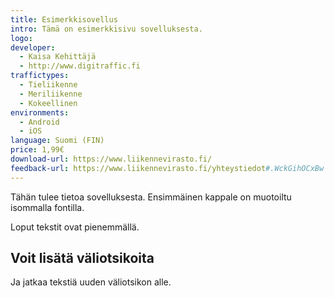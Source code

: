 ```yaml
---
title: Esimerkkisovellus
intro: Tämä on esimerkkisivu sovelluksesta.
logo: 
developer:
  - Kaisa Kehittäjä
  - http://www.digitraffic.fi
traffictypes: 
  - Tieliikenne
  - Meriliikenne
  - Kokeellinen
environments: 
  - Android
  - iOS
language: Suomi (FIN)
price: 1,99€
download-url: https://www.liikennevirasto.fi/
feedback-url: https://www.liikennevirasto.fi/yhteystiedot#.WckGihOCxBw
---
```


Tähän tulee tietoa sovelluksesta. Ensimmäinen kappale on muotoiltu isommalla fontilla.

Loput tekstit ovat pienemmällä.

## Voit lisätä väliotsikoita
Ja jatkaa tekstiä uuden väliotsikon alle.